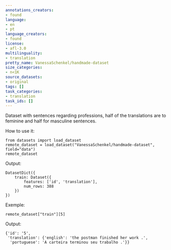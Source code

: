 ```yaml
---
annotations_creators:
- found
language:
- en
- pt
language_creators:
- found
license:
- afl-3.0
multilinguality:
- translation
pretty_name: VanessaSchenkel/handmade-dataset
size_categories:
- n<1K
source_datasets:
- original
tags: []
task_categories:
- translation
task_ids: []
---
```

Dataset with sentences regarding professions, half of the translations are to feminine and half for masculine sentences.

How to use it: 
```
from datasets import load_dataset
remote_dataset = load_dataset("VanessaSchenkel/handmade-dataset", field="data")
remote_dataset
```
Output:
```
DatasetDict({
    train: Dataset({
        features: ['id', 'translation'],
        num_rows: 388
    })
})
```
Exemple: 
```
remote_dataset["train"][5]
```
Output:
```
{'id': '5',
 'translation': {'english': 'the postman finished her work .',
  'portuguese': 'A carteira terminou seu trabalho .'}} 
```